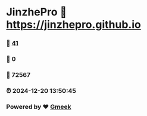 # JinzhePro :link: https://jinzhepro.github.io 
### :page_facing_up: [41](https://jinzhepro.github.io/tag.html) 
### :speech_balloon: 0 
### :hibiscus: 72567 
### :alarm_clock: 2024-12-20 13:50:45 
### Powered by :heart: [Gmeek](https://github.com/Meekdai/Gmeek)
